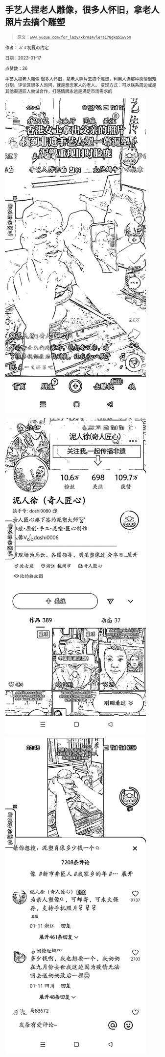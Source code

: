 # 手艺人捏老人雕像，很多人怀旧，拿老人照片去搞个雕塑

> 原文：[`www.yuque.com/for_lazy/xkrm14/lera178gkq5iwvbm`](https://www.yuque.com/for_lazy/xkrm14/lera178gkq5iwvbm)



作者： a'ゞ初夏の约定 

日期：2023-01-17 

点赞数：26 

手艺人捏老人雕像 很多人怀旧，拿老人照片去搞个雕塑，利用人选那种感情很难分割，评论区很多人询问，就是想念家人的老人。 变现方式：可以联系周边或是其他渠道匠人尝试合作，打感情牌永远是满足市场需求的 

![](img/70c0209d53f3f03fbe7fdd073ff380c8.png) 

![](img/4e05dbdbe1acb4f2c857c448dd4d4719.png) 

![](img/c2281fe75e68f8e652d1f313b6fea69b.png) 

